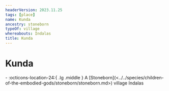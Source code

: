 ```yaml
---
headerVersion: 2023.11.25
tags: [place]
name: Kunda
ancestry: stoneborn
typeOf: village
whereabouts: Indalas
title: Kunda
---
```

# Kunda
<div class="grid cards ext-narrow-margin ext-one-column" markdown>
-    :octicons-location-24:{ .lg .middle } A [Stoneborn](<../../species/children-of-the-embodied-gods/stoneborn/stoneborn.md>) village Indalas  
</div>

